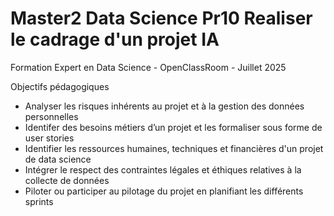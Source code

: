 # Master2 Data Science Pr10 Realiser le cadrage d'un projet IA

Formation Expert en Data Science - OpenClassRoom - Juillet 2025

Objectifs pédagogiques
- Analyser les risques inhérents au projet et à la gestion des données personnelles
- Identifer des besoins métiers d’un projet et les formaliser sous forme de user stories
- Identifier les ressources humaines, techniques et financières d'un projet de data science
- Intégrer le respect des contraintes légales et éthiques relatives à la collecte de données
- Piloter ou participer au pilotage du projet en planifiant les différents sprints
